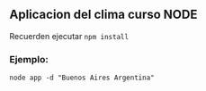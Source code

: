 ## Aplicacion del clima curso NODE 


Recuerden ejecutar ```npm install```


### Ejemplo:

```
node app -d "Buenos Aires Argentina"

```